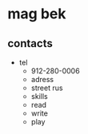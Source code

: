 # mag bek
## contacts
* tel
  + 912-280-0006
  * adress
  + street rus
  * skills
  + read
  + write
  + play
  
